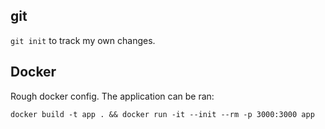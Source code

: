 ## git 
`git init` to track my own changes.

## Docker
Rough docker config. The application can be ran:

```
docker build -t app . && docker run -it --init --rm -p 3000:3000 app
```